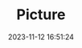 ---
weight: 1
images:
- /images/edited/194.jpeg
title: Picture
date: 2023-11-12 16:51:24
tags: [luminarneo,work,ilce7m3,car,trafficlight]
---